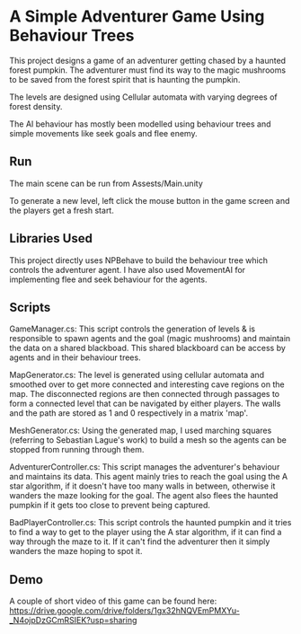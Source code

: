 # A Simple Adventurer Game Using Behaviour Trees

This project designs a game of an adventurer getting chased by a haunted forest pumpkin. The adventurer must find its way to the magic mushrooms to be saved from the forest spirit that is haunting the pumpkin. 

The levels are designed using Cellular automata with varying degrees of forest density.

The AI behaviour has mostly been modelled using behaviour trees and simple movements like seek goals and flee enemy.

## Run
The main scene can be run from Assests/Main.unity

To generate a new level, left click the mouse button in the game screen and the players get a fresh start.

## Libraries Used
This project directly uses NPBehave to build the behaviour tree which controls the adventurer agent.
I have also used MovementAI for implementing flee and seek behaviour for the agents.

## Scripts
GameManager.cs: This script controls the generation of levels & is responsible to spawn agents and the goal (magic mushrooms) and maintain the data on a shared blackboad. This shared blackboard can be access by agents and in their behaviour trees.

MapGenerator.cs: The level is generated using cellular automata and smoothed over to get more connected and interesting cave regions on the map. The disconnected regions are then connected through passages to form a connected level that can be navigated by either players. The walls and the path are stored as 1 and 0 respectively in a matrix 'map'.

MeshGenerator.cs: Using the generated map, I used marching squares (referring to Sebastian Lague's work) to build a mesh so the agents can be stopped from running through them.

AdventurerController.cs: This script manages the adventurer's behaviour and maintains its data. This agent mainly tries to reach the goal using the A star algorithm, if it doesn't have too many walls in between, otherwise it wanders the maze looking for the goal. The agent also flees the haunted pumpkin if it gets too close to prevent being captured.

BadPlayerController.cs: This script controls the haunted pumpkin and it tries to find a way to get to the player using the A star algorithm, if it can find a way through the maze to it. If it can't find the adventurer then it simply wanders the maze hoping to spot it.

## Demo
A couple of short video of this game can be found here: https://drive.google.com/drive/folders/1gx32hNQVEmPMXYu-_N4ojpDzGCmRSIEK?usp=sharing
